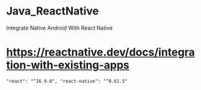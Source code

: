 # Java_ReactNative
Integrate Native Android With React Native 
# https://reactnative.dev/docs/integration-with-existing-apps


`"react": "^16.9.0",
 "react-native": "^0.61.5"`
